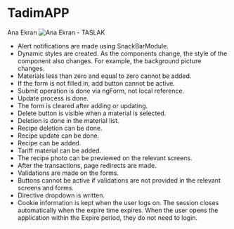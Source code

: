 # TadimAPP

Ana Ekran
![Ana Ekran - TASLAK](https://github.com/NisanurBulut/TadimAPP/blob/master/src/assets/Trailer/Trailer_TadimApp.gif)

* Alert notifications are made using SnackBarModule.
* Dynamic styles are created. As the components change, the style of the component also changes. For example, the background picture changes.
* Materials less than zero and equal to zero cannot be added.
* If the form is not filled in, add button cannot be active.
* Submit operation is done via ngForm, not local reference.
* Update process is done.
* The form is cleared after adding or updating.
* Delete button is visible when a material is selected.
* Deletion is done in the material list.
* Recipe deletion can be done.
* Recipe update can be done.
* Recipe can be added.
* Tariff material can be added.
* The recipe photo can be previewed on the relevant screens.
* After the transactions, page redirects are made.
* Validations are made on the forms.
* Buttons cannot be active if validations are not provided in the relevant screens and forms.
* Directive dropdown is written.
* Cookie information is kept when the user logs on. The session closes automatically when the expire time expires. When the user opens the application within the Expire period, they do not need to login.